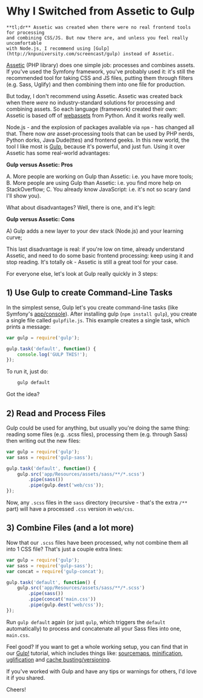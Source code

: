 # Why I Switched from Assetic to Gulp

    **tl;dr** Assetic was created when there were no real frontend tools for processing
    and combining CSS/JS. But now there are, and unless you feel really uncomfortable
    with Node.js, I recommend using [Gulp](http://knpuniversity.com/screencast/gulp) instead of Assetic.

[Assetic](https://github.com/kriswallsmith/assetic) (PHP library) does one simple job: processes and combines assets.
If you've used the Symfony framework, you've probably used it: it's still
the recommended tool for taking CSS and JS files, putting them through filters
(e.g. Sass, Uglify) and then combining them into one file for production.

But today, I don't recommend using Assetic. Assetic was created back when
there *were* no industry-standard solutions for processing and combining
assets. So each language (framework) created their own: Assetic is based
off of [webassets](http://webassets.readthedocs.org/en/latest/) from Python. And it works really well.

Node.js - and the explosion of packages available via `npm` - has changed
all that. There now *are* asset-processing tools that can be used by PHP
nerds, Python dorks, Java Dude(ttes) and frontend geeks. In this new world,
the tool I like most is [Gulp](http://knpuniversity.com/screencast/gulp), because it's powerful, and just fun. Using
it over Assetic has some real-world advantages:

**Gulp versus Assetic: Pros**

A. More people are working on Gulp than Assetic: i.e. you have more tools;
B. More people are using Gulp than Assetic: i.e. you find more help on StackOverflow;
C. You already know JavaScript: i.e. it's not so scary (and I'll show you).

What about disadvantages? Well, there is one, and it's legit:

**Gulp versus Assetic: Cons**

A) Gulp adds a new layer to your dev stack (Node.js) and your learning curve;

This last disadvantage is real: if you're low on time, already understand
Assetic, and need to do some basic frontend processing: keep using it and
stop reading. It's totally ok - Assetic is still a great tool for your case.

For everyone else, let's look at Gulp really quickly in 3 steps:

## 1) Use Gulp to create Command-Line Tasks

In the simplest sense, Gulp let's you create command-line tasks (like Symfony's
[app/console](http://knpuniversity.com/screencast/symfony2-ep1/bundles#the-console)). After installing gulp (`npm install gulp`), you create
a single file called `gulpfile.js`. This example creates a single task,
which prints a message:

```javascript
var gulp = require('gulp');

gulp.task('default', function() {
    console.log('GULP THIS!');
});
```

To run it, just do:

```bash
    gulp default
```

Got the idea?

## 2) Read and Process Files

Gulp could be used for anything, but usually you're doing the same thing:
reading some files (e.g. .scss files), processing them (e.g. through Sass)
then writing out the new files:

```javascript
var gulp = require('gulp');
var sass = require('gulp-sass');

gulp.task('default', function() {
    gulp.src('app/Resources/assets/sass/**/*.scss')
        .pipe(sass())
        .pipe(gulp.dest('web/css'));
});
```

Now, any `.scss` files in the `sass` directory (recursive - that's the
extra `/**` part)  will have a processed `.css` version in `web/css`.

## 3) Combine Files (and a lot more)

Now that our `.scss` files have been processed, why not combine them all
into 1 CSS file? That's just a couple extra lines:

```javascript
var gulp = require('gulp');
var sass = require('gulp-sass');
var concat = require('gulp-concat');

gulp.task('default', function() {
    gulp.src('app/Resources/assets/sass/**/*.scss')
        .pipe(sass())
        .pipe(concat('main.css'))
        .pipe(gulp.dest('web/css'));
});
```

Run `gulp default` again (or just `gulp`, which triggers the `default`
automatically) to process and concatenate all your Sass files into one, `main.css`.

Feel good? If you want to get a whole working setup, you can find that in
our [Gulp!](http://knpuniversity.com/screencast/gulp) tutorial, which includes things like: [sourcemaps](http://knpuniversity.com/screencast/gulp/sourcemaps), [minification](http://knpuniversity.com/screencast/gulp/minify), [uglification](http://knpuniversity.com/screencast/gulp/javascript)
and [cache busting/versioning](http://knpuniversity.com/screencast/gulp/version-cache-busting).

If you've worked with Gulp and have any tips or warnings for others, I'd
love it if you shared.

Cheers!
